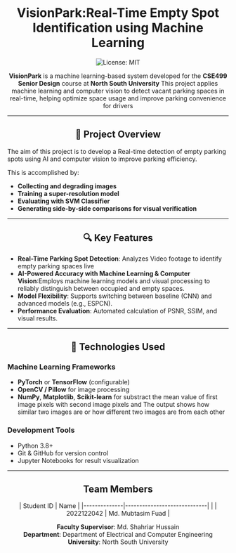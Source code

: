 <div align="center">
  
# VisionPark:Real-Time Empty Spot Identification using Machine Learning

![License: MIT](https://img.shields.io/badge/License-MIT-yellow.svg)

**VisionPark** is a machine learning-based system developed for the **CSE499 Senior Design** course at **North South University** This project applies machine learning and computer vision to detect vacant parking spaces in real-time, helping optimize space usage and improve parking convenience for drivers
</div>

---
<div align="center">
  
## 📌 Project Overview
</div>
The aim of this project is to develop a Real-time detection of empty parking spots using AI and computer vision to improve parking efficiency. 

This is accomplished by:
- **Collecting and degrading images**
- **Training a super-resolution model**
- **Evaluating with SVM Classifier**
- **Generating side-by-side comparisons for visual verification**

---
<div align="center">
  
## 🔍 Key Features

</div>

- **Real-Time Parking Spot Detection**: Analyzes Video footage to identify empty parking spaces live
- **AI-Powered Accuracy with Machine Learning & Computer Vision**:Employs machine learning models and visual processing to reliably distinguish between occupied and empty spaces.
- **Model Flexibility**: Supports switching between baseline (CNN) and advanced models (e.g., ESPCN).
- **Performance Evaluation**: Automated calculation of PSNR, SSIM, and visual results.

---
<div align="center">
  
## 🧠 Technologies Used

</div>

### Machine Learning Frameworks
- **PyTorch** or **TensorFlow** (configurable)
- **OpenCV / Pillow** for image processing
- **NumPy**, **Matplotlib**, **Scikit-learn** for substract the mean value of first image pixels with second image pixels
 and The output shows how similar two images are or how different two images are from each other


### Development Tools
- Python 3.8+
- Git & GitHub for version control
- Jupyter Notebooks for result visualization

---

<div align="center">
  
## Team Members

| Student ID   | Name                        |
|--------------|-----------------------------|        |
| 2022122042   | Md. Mubtasim Fuad           |


**Faculty Supervisor**: Md. Shahriar Hussain  
**Department**: Department of Electrical and Computer Engineering  
**University**: North South University
</div>
